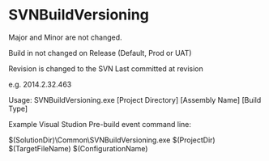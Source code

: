 SVNBuildVersioning
==================

Major and Minor are not changed.

Build in not changed on Release (Default, Prod or UAT)

Revision is changed to the SVN Last committed at revision


e.g. 2014.2.32.463


Usage: SVNBuildVersioning.exe [Project Directory] [Assembly Name] [Build Type]

Example Visual Studion Pre-build event command line:

$(SolutionDir)\Common\SVNBuildVersioning.exe $(ProjectDir) $(TargetFileName) $(ConfigurationName)
